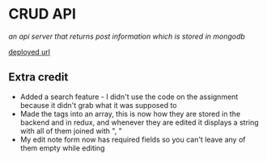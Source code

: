 # CRUD API

*an api server that returns post information which is stored in mongodb*

[deployed url](https://devon-api-6xwz.onrender.com)

## Extra credit
* Added a search feature - I didn't use the code on the assignment because it didn't grab what it was supposed to
* Made the tags into an array, this is now how they are stored in the backend and in redux, and whenever they are edited it displays a string with all of them joined with ", "
* My edit note form now has required fields so you can't leave any of them empty while editing
